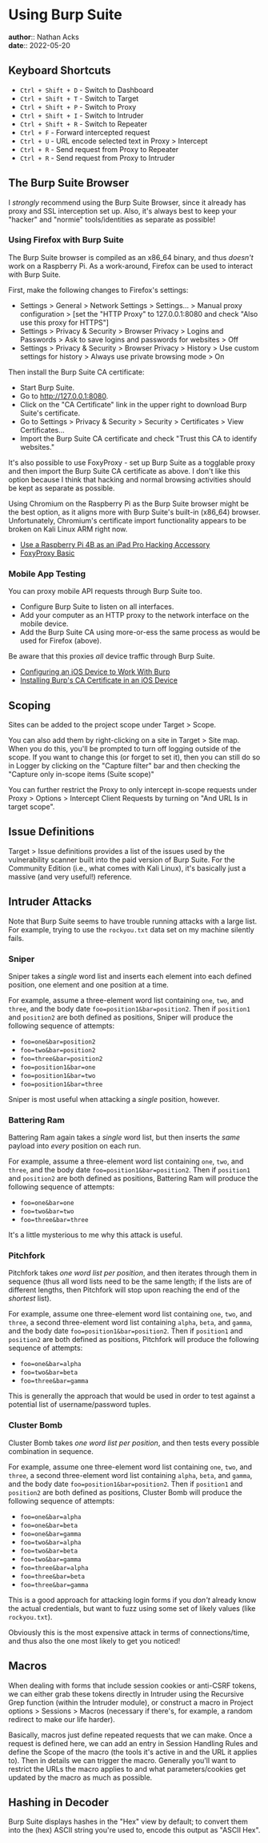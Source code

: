 # Using Burp Suite

**author**:: Nathan Acks  
**date**:: 2022-05-20

## Keyboard Shortcuts

* `Ctrl + Shift + D` - Switch to Dashboard
* `Ctrl + Shift + T` - Switch to Target
* `Ctrl + Shift + P` - Switch to Proxy
* `Ctrl + Shift + I` - Switch to Intruder
* `Ctrl + Shift + R` - Switch to Repeater
* `Ctrl + F` - Forward intercepted request
* `Ctrl + U` - URL encode selected text in Proxy > Intercept
* `Ctrl + R` - Send request from Proxy to Repeater
* `Ctrl + R` - Send request from Proxy to Intruder

## The Burp Suite Browser

I *strongly* recommend using the Burp Suite Browser, since it already has proxy and SSL interception set up. Also, it's always best to keep your "hacker" and "normie" tools/identities as separate as possible!

### Using Firefox with Burp Suite

The Burp Suite browser is compiled as an x86_64 binary, and thus *doesn't* work on a Raspberry Pi. As a work-around, Firefox can be used to interact with Burp Suite.

First, make the following changes to Firefox's settings:

* Settings > General > Network Settings > Settings... > Manual proxy configuration > [set the "HTTP Proxy" to 127.0.0.1:8080 and check "Also use this proxy for HTTPS"]
* Settings > Privacy & Security > Browser Privacy > Logins and Passwords > Ask to save logins and passwords for websites > Off
* Settings > Privacy & Security > Browser Privacy > History > Use custom settings for history > Always use private browsing mode > On

Then install the Burp Suite CA certificate:

* Start Burp Suite.
* Go to http://127.0.0.1:8080.
* Click on the "CA Certificate" link in the upper right to download Burp Suite's certificate.
* Go to Settings > Privacy & Security > Security > Certificates > View Certificates...
* Import the Burp Suite CA certificate and check "Trust this CA to identify websites."

It's also possible to use FoxyProxy - set up Burp Suite as a togglable proxy and then import the Burp Suite CA certificate as above. I don't like this option because I think that hacking and normal browsing activities should be kept as separate as possible.

Using Chromium on the Raspberry Pi as the Burp Suite browser might be the best option, as it aligns more with Burp Suite's built-in (x86_64) browser. Unfortunately, Chromium's certificate import functionality appears to be broken on Kali Linux ARM right now.

* [Use a Raspberry Pi 4B as an iPad Pro Hacking Accessory](use-a-raspberry-pi-4b-as-an-ipad-pro-hacking-accessory.md)
* [FoxyProxy Basic](https://addons.mozilla.org/en-US/firefox/addon/foxyproxy-basic/)

### Mobile App Testing

You can proxy mobile API requests through Burp Suite too.

* Configure Burp Suite to listen on all interfaces.
* Add your computer as an HTTP proxy to the network interface on the mobile device.
* Add the Burp Suite CA using more-or-ess the same process as would be used for Firefox (above).

Be aware that this proxies *all* device traffic through Burp Suite.

* [Configuring an iOS Device to Work With Burp](https://portswigger.net/support/configuring-an-ios-device-to-work-with-burp)
* [Installing Burp's CA Certificate in an iOS Device](https://portswigger.net/support/installing-burp-suites-ca-certificate-in-an-ios-device)

## Scoping

Sites can be added to the project scope under Target > Scope.

You can also add them by right-clicking on a site in Target > Site map. When you do this, you'll be prompted to turn off logging outside of the scope. If you want to change this (or forget to set it), then you can still do so in Logger by clicking on the "Capture filter" bar and then checking the "Capture only in-scope items (Suite scope)"

You can further restrict the Proxy to only intercept in-scope requests under Proxy > Options > Intercept Client Requests by turning on "And URL Is in target scope".

## Issue Definitions

Target > Issue definitions provides a list of the issues used by the vulnerability scanner built into the paid version of Burp Suite. For the Community Edition (i.e., what comes with Kali Linux), it's basically just a massive (and very useful!) reference.

## Intruder Attacks

Note that Burp Suite seems to have trouble running attacks with a large list. For example, trying to use the `rockyou.txt` data set on my machine silently fails.

### Sniper

Sniper takes a *single* word list and inserts each element into each defined position, one element and one position at a time.

For example, assume a three-element word list containing `one`, `two`, and `three`, and the body date `foo=position1&bar=position2`. Then if `position1` and `position2` are both defined as positions, Sniper will produce the following sequence of attempts:

* `foo=one&bar=position2`
* `foo=two&bar=position2`
* `foo=three&bar=position2`
* `foo=position1&bar=one`
* `foo=position1&bar=two`
* `foo=position1&bar=three`

Sniper is most useful when attacking a *single* position, however.

### Battering Ram

Battering Ram again takes a *single* word list, but then inserts the *same* payload into *every* position on each run.

For example, assume a three-element word list containing `one`, `two`, and `three`, and the body date `foo=position1&bar=position2`. Then if `position1` and `position2` are both defined as positions, Battering Ram will produce the following sequence of attempts:

* `foo=one&bar=one`
* `foo=two&bar=two`
* `foo=three&bar=three`

It's a little mysterious to me why this attack is useful.

### Pitchfork

Pitchfork takes *one word list per position*, and then iterates through them in sequence (thus all word lists need to be the same length; if the lists are of different lengths, then Pitchfork will stop upon reaching the end of the *shortest* list).

For example, assume one three-element word list containing `one`, `two`, and `three`, a second three-element word list containing `alpha`, `beta`, and `gamma`, and the body date `foo=position1&bar=position2`. Then if `position1` and `position2` are both defined as positions, Pitchfork will produce the following sequence of attempts:

* `foo=one&bar=alpha`
* `foo=two&bar=beta`
* `foo=three&bar=gamma`

This is generally the approach that would be used in order to test against a potential list of username/password tuples.

### Cluster Bomb

Cluster Bomb takes *one word list per position*, and then tests every possible combination in sequence.

For example, assume one three-element word list containing `one`, `two`, and `three`, a second three-element word list containing `alpha`, `beta`, and `gamma`, and the body date `foo=position1&bar=position2`. Then if `position1` and `position2` are both defined as positions, Cluster Bomb will produce the following sequence of attempts:

* `foo=one&bar=alpha`
* `foo=one&bar=beta`
* `foo=one&bar=gamma`
* `foo=two&bar=alpha`
* `foo=two&bar=beta`
* `foo=two&bar=gamma`
* `foo=three&bar=alpha`
* `foo=three&bar=beta`
* `foo=three&bar=gamma`

This is a good approach for attacking login forms if you *don't* already know the actual credentials, but want to fuzz using some set of likely values (like `rockyou.txt`).

Obviously this is the most expensive attack in terms of connections/time, and thus also the one most likely to get you noticed!

## Macros

When dealing with forms that include session cookies or anti-CSRF tokens, we can either grab these tokens directly in Intruder using the Recursive Grep function (within the Intruder module), or construct a macro in Project options > Sessions > Macros (necessary if there's, for example, a random redirect to make our life harder).

Basically, macros just define repeated requests that we can make. Once a request is defined here, we can add an entry in Session Handling Rules and define the Scope of the macro (the tools it's active in and the URL  it applies to). Then in details we can trigger the macro. Generally you'll want to restrict the URLs the macro applies to and what parameters/cookies get updated by the macro as much as possible.

## Hashing in Decoder

Burp Suite displays hashes in the "Hex" view by default; to convert them into the (hex) ASCII string you're used to, encode this output as "ASCII Hex".

